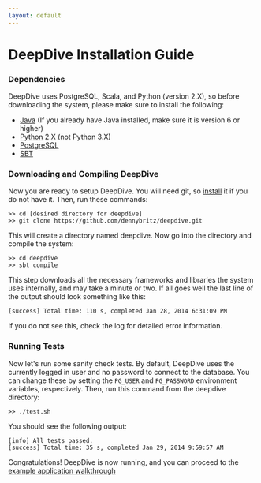 ```yaml
---
layout: default
---
```


# DeepDive Installation Guide

### Dependencies

DeepDive uses PostgreSQL, Scala, and Python (version 2.X), so before downloading the system, please make sure to install the following:

- [Java](http://www.oracle.com/technetwork/java/javase/downloads/jre7-downloads-1880261.html) (If you already have Java installed, make sure it is version 6 or higher)
- [Python](http://www.python.org/getit/) 2.X (not Python 3.X)
- [PostgreSQL](http://wiki.postgresql.org/wiki/Detailed_installation_guides)
- [SBT](http://www.scala-sbt.org/release/docs/Getting-Started/Setup.html)

### Downloading and Compiling DeepDive

Now you are ready to setup DeepDive. You will need git, so [install](http://git-scm.com/book/en/Getting-Started-Installing-Git) it if you do not have it. Then, run these commands:
    
    >> cd [desired directory for deepdive]
    >> git clone https://github.com/dennybritz/deepdive.git

This will create a directory named deepdive. Now go into the directory and compile the system:

    >> cd deepdive
    >> sbt compile

This step downloads all the necessary frameworks and libraries the system uses internally, and may take a minute or two. If all goes well the last line of the output should look something like this:

    [success] Total time: 110 s, completed Jan 28, 2014 6:31:09 PM

If you do not see this, check the log for detailed error information.

### Running Tests

Now let's run some sanity check tests. By default, DeepDive uses the currently logged in user and no password to connect to the database. You can change these by setting the `PG_USER` and `PG_PASSWORD` environment variables, respectively. Then, run this command from the deepdive directory:

    >> ./test.sh

You should see the following output:
  
    [info] All tests passed.
    [success] Total time: 35 s, completed Jan 29, 2014 9:59:57 AM

Congratulations! DeepDive is now running, and you can proceed to the [example application walkthrough](/doc/example.html)